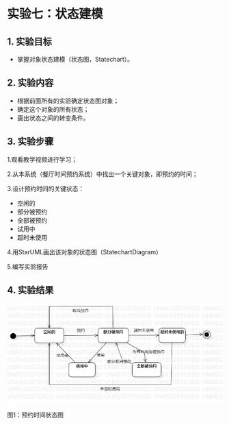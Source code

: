 # 实验七：状态建模

## 1. 实验目标

- 掌握对象状态建模（状态图，Statechart）。

## 2. 实验内容

- 根据前面所有的实验确定状态图对象；
- 确定这个对象的所有状态；
- 画出状态之间的转变条件。

## 3. 实验步骤

1.观看教学视频进行学习；

2.从本系统（餐厅时间预约系统）中找出一个关键对象，即预约的时间；

3.设计预约时间的关键状态：

- 空闲的
- 部分被预约
- 全部被预约
- 试用中
- 超时未使用

4.用StarUML画出该对象的状态图（StatechartDiagram）

5.编写实验报告

## 4. 实验结果
![状态图](./lab7_state.jpg)

图1：预约时间状态图

